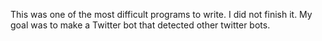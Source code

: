 This was one of the most difficult programs to write. I did not finish it. My
goal was to make a Twitter bot that detected other twitter bots. 
